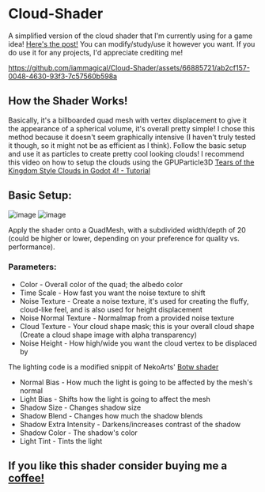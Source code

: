 # Cloud-Shader

A simplified version of the cloud shader that I'm currently using for a game idea! [Here's the post!](https://www.reddit.com/r/godot/comments/1ag4x7k/spent_the_last_couple_days_playing_around_with/)
You can modify/study/use it however you want. If you do use it for any projects, I'd appreciate crediting me!

https://github.com/iammagical/Cloud-Shader/assets/66885721/ab2cf157-0048-4630-93f3-7c57560b598a

## How the Shader Works!
Basically, it's a billboarded quad mesh with vertex displacement to give it the appearance of a spherical volume, it's overall pretty simple! I chose this method because it doesn't seem graphically intensive (I haven't truly tested it though, so it might not be as efficient as I think). Follow the basic setup and use it as particles to create pretty cool looking clouds! I recommend this video on how to setup the clouds using the GPUParticle3D [Tears of the Kingdom Style Clouds in Godot 4! - Tutorial](https://www.youtube.com/watch?v=sNXj0RN09ps)

## Basic Setup: 
![image](https://github.com/iammagical/Cloud-Shader/assets/66885721/11db7cec-1ba0-4416-aa30-5b71a8cca300)
![image](https://github.com/iammagical/Cloud-Shader/assets/66885721/ade5059c-584d-44ed-845d-7f26fda50ef5)

Apply the shader onto a QuadMesh, with a subdivided width/depth of 20 (could be higher or lower, depending on your preference for quality vs. performance).

### Parameters:
* Color - Overall color of the quad; the albedo color
* Time Scale - How fast you want the noise texture to shift
* Noise Texture - Create a noise texture, it's used for creating the fluffy, cloud-like feel, and is also used for height displacement
* Noise Normal Texture - Normalmap from a provided noise texture
* Cloud Texture - Your cloud shape mask; this is your overall cloud shape (Create a cloud shape image with alpha transparency)
* Noise Height - How high/wide you want the cloud vertex to be displaced by

The lighting code is a modified snippit of NekoArts' [Botw shader](https://godotshaders.com/shader/update-botw-toon-shader/)

* Normal Bias - How much the light is going to be affected by the mesh's normal
* Light Bias - Shifts how the light is going to affect the mesh
* Shadow Size - Changes shadow size
* Shadow Blend - Changes how much the shadow blends
* Shadow Extra Intensity - Darkens/increases contrast of the shadow
* Shadow Color - The shadow's color
* Light Tint - Tints the light

## If you like this shader consider buying me a [coffee!](ko-fi.com/ya834095)

